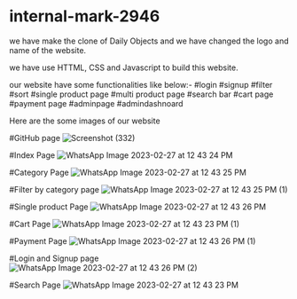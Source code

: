 # internal-mark-2946
we have make the clone of Daily Objects and we have changed the logo and name of the website.

we have use HTTML, CSS and Javascript to build this website.

our website have some functionalities like below:-
#login
#signup
#filter
#sort
#single product page
#multi product page
#search bar
#cart page
#payment page
#adminpage
#admindashnoard



Here are the some images of our website


#GitHub page
![Screenshot (332)](https://user-images.githubusercontent.com/115461514/221498187-6dfa89b7-14a6-435f-a07f-86ca82fade6a.png)


#Index Page
![WhatsApp Image 2023-02-27 at 12 43 24 PM](https://user-images.githubusercontent.com/115461514/221498510-9df35a9c-0406-4010-b004-72d002460102.jpeg)

#Category Page
![WhatsApp Image 2023-02-27 at 12 43 25 PM](https://user-images.githubusercontent.com/115461514/221498532-9460d580-0ba4-498b-a555-c3df42b84608.jpeg)


#Filter by category page
![WhatsApp Image 2023-02-27 at 12 43 25 PM (1)](https://user-images.githubusercontent.com/115461514/221498551-44f855f2-a74f-4368-9b5b-c617e0f1dd6e.jpeg)


#Single product Page
![WhatsApp Image 2023-02-27 at 12 43 26 PM](https://user-images.githubusercontent.com/115461514/221498583-06885bf8-0393-4a7d-ad3e-029c5c2afb39.jpeg)

#Cart Page
![WhatsApp Image 2023-02-27 at 12 43 23 PM (1)](https://user-images.githubusercontent.com/115461514/221499780-d7b77e9c-9701-4e2f-9ddf-c2dd567814f2.jpeg)



#Payment Page
![WhatsApp Image 2023-02-27 at 12 43 26 PM (1)](https://user-images.githubusercontent.com/115461514/221498611-af4aa5f5-3c35-4904-95ce-a5263b6b34fd.jpeg)


#Login and Signup page
![WhatsApp Image 2023-02-27 at 12 43 26 PM (2)](https://user-images.githubusercontent.com/115461514/221498645-71dbb6f2-0483-4e24-875f-45aabd0308a3.jpeg)


#Search Page
![WhatsApp Image 2023-02-27 at 12 43 23 PM](https://user-images.githubusercontent.com/115461514/221498670-1037e337-87a5-43bb-a97c-13a2381e33f8.jpeg)
